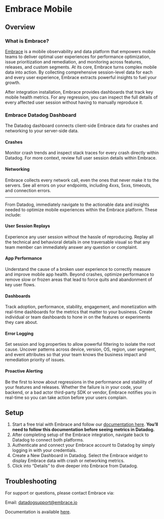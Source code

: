 # Embrace Mobile

## Overview

### What is Embrace?

[Embrace][1] is a mobile observability and data platform that empowers mobile teams to deliver optimal user experiences for 
performance optimization, issue prioritization and remediation, and monitoring across features, releases, and custom 
segments. At its core, Embrace turns complex mobile data into action. By collecting comprehensive session-level data for
each and every user experience, Embrace extracts powerful insights to fuel your growth.

After integration installation, Embrace provides dashboards that track key mobile health metrics. For any regression, you can inspect 
the full details of every affected user session without having to manually reproduce it. 

### Embrace Datadog Dashboard

The Datadog dashboard connects client-side Embrace data for crashes and networking to your server-side data.

#### Crashes

Monitor crash trends and inspect stack traces for every crash directly within Datadog. For more context, review full
user session details within Embrace.

#### Networking

Embrace collects every network call, even the ones that never make it to the servers. See all errors on your
endpoints, including 4xxs, 5xxs, timeouts, and connection errors.

---

From Datadog, immediately navigate to the actionable data and insights needed to optimize mobile experiences within the
Embrace platform. These include:

#### User Session Replays

Experience any user session without the hassle of reproducing. Replay all the technical and behavioral details in one
traversable visual so that any team member can immediately answer any question or complaint.

#### App Performance

Understand the cause of a broken user experience to correctly measure and improve mobile app health. Beyond crashes,
optimize performance to remove slow or frozen areas that lead to force quits and abandonment of key user flows.

#### Dashboards

Track adoption, performance, stability, engagement, and monetization with real-time dashboards for the metrics that 
matter to your business. Create individual or team dashboards to hone in on the features or experiments they care about.

#### Error Logging

Set session and log properties to allow powerful filtering to isolate the root cause. Uncover patterns across 
device, version, OS, region, user segment, and event attributes so that your team knows the business impact and 
remediation priority of issues. 

#### Proactive Alerting

Be the first to know about regressions in the performance and stability of your features and releases. Whether the 
failure is in your code, your backend, or a bad actor third-party SDK or vendor, Embrace notifies you in real-time
so you can take action before your users complain.
 
## Setup

1. Start a free trial with Embrace and follow our [documentation here][2]. **You’ll need to 
   follow this documentation before seeing metrics in Datadog.**
1. After completing setup of the Embrace integration, navigate back to Datadog to connect both platforms.
1. Authenticate and connect your Embrace account to Datadog by simply logging in with your credentials.
1. Create a New Dashboard in Datadog. Select the Embrace widget to display Embrace data with crash or networking metrics.
1. Click into “Details” to dive deeper into Embrace from Datadog.

## Troubleshooting
For support or questions, please contact Embrace via: 

Email: datadogsupport@embrace.io 

Documentation is available [here][2].

[1]: https://embrace.io
[2]: https://embrace.io/docs/
